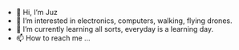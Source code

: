- 👋 Hi, I’m Juz
- 👀 I’m interested in electronics, computers, walking, flying drones.  
- 🌱 I’m currently learning all sorts, everyday is a learning day.
- 📫 How to reach me ...

<!---
fenixryan/fenixryan is a ✨ special ✨ repository because its `README.md` (this file) appears on your GitHub profile.
You can click the Preview link to take a look at your changes.
--->
